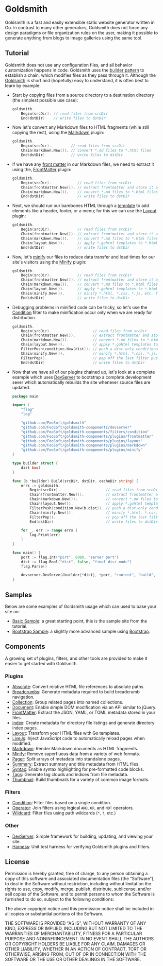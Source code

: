 # Goldsmith #

Goldsmith is a fast and easily extensible static website generator written in Go. In contrast to many other generators,
Goldsmith does not force any design paradigms or file organization rules on the user, making it possible to generate
anything from blogs to image galleries using the same tool.

## Tutorial ##

Goldsmith does not use any configuration files, and all behavior customization happens in code. Goldsmith uses the
[builder pattern](https://en.wikipedia.org/wiki/Builder_pattern) to establish a chain, which modifies files as they pass
through it. Although the [Goldsmith](https://godoc.org/github.com/FooSoft/goldsmith) is short and (hopefully) easy to
understand, it is often best to learn by example:

*   Start by copying files from a source directory to a destination directory (the simplest possible use case):

    ```go
    goldsmith.
        Begin(srcDir). // read files from srcDir
        End(dstDir)    // write files to dstDir
    ```

*   Now let's convert any Markdown files to HTML fragments (while still copying the rest), using the
    [Markdown](https://godoc.org/github.com/FooSoft/goldsmith-components/plugins/markdown) plugin:

    ```go
    goldsmith.
        Begin(srcDir).         // read files from srcDir
        Chain(markdown.New()). // convert *.md files to *.html files
        End(dstDir)            // write files to dstDir
    ```

*   If we have any
    [front matter](https://raw.githubusercontent.com/FooSoft/goldsmith-samples/master/basic/content/index.md) in our
    Markdown files, we need to extract it using the,
    [FrontMatter](https://godoc.org/github.com/FooSoft/goldsmith-components/plugins/frontmatter) plugin:

    ```go
    goldsmith.
        Begin(srcDir).            // read files from srcDir
        Chain(frontmatter.New()). // extract frontmatter and store it as metadata
        Chain(markdown.New()).    // convert *.md files to *.html files
        End(dstDir)               // write files to dstDir
    ```

*   Next, we should run our barebones HTML through a
    [template](https://raw.githubusercontent.com/FooSoft/goldsmith-samples/master/basic/content/layouts/basic.gohtml) to
    add elements like a header, footer, or a menu; for this we can use the
    [Layout](https://godoc.org/github.com/FooSoft/goldsmith-components/plugins/frontmatter) plugin:

    ```go
    goldsmith.
        Begin(srcDir).            // read files from srcDir
        Chain(frontmatter.New()). // extract frontmatter and store it as metadata
        Chain(markdown.New()).    // convert *.md files to *.html files
        Chain(layout.New()).      // apply *.gohtml templates to *.html files
        End(dstDir)               // write files to dstDir
    ```

*   Now, let's [minify](https://en.wikipedia.org/wiki/Minification_(programming)) our files to reduce data transfer and
    load times for our site's visitors using the
    [Minify](https://godoc.org/github.com/FooSoft/goldsmith-components/plugins/minify) plugin:

    ```go
    goldsmith.
        Begin(srcDir).            // read files from srcDir
        Chain(frontmatter.New()). // extract frontmatter and store it as metadata
        Chain(markdown.New()).    // convert *.md files to *.html files
        Chain(layout.New()).      // apply *.gohtml templates to *.html files
        Chain(minify.New()).      // minify *.html, *.css, *.js, etc. files
        End(dstDir)               // write files to dstDir
    ```

*   Debugging problems in minified code can be tricky, so let's use the
    [Condition](https://godoc.org/github.com/FooSoft/goldsmith-components/filters/condition) filter to make minification
    occur only when we are ready for distribution.

    ```go
    goldsmith.
        Begin(srcDir).                   // read files from srcDir
        Chain(frontmatter.New()).        // extract frontmatter and store it as metadata
        Chain(markdown.New()).           // convert *.md files to *.html files
        Chain(layout.New()).             // apply *.gohtml templates to *.html files
        FilterPush(condition.New(dist)). // push a dist-only conditional filter onto the stack
        Chain(minify.New()).             // minify *.html, *.css, *.js, etc. files
        FilterPop().                     // pop off the last filter pushed onto the stack
        End(dstDir)                      // write files to dstDir
    ```

*   Now that we have all of our plugins chained up, let's look at a complete example which uses 
    [DevServer](https://godoc.org/github.com/FooSoft/goldsmith-components/devserver) to bootstrap a complete development
    sever which automatically rebuilds the site whenever source files are updated.

    ```go
    package main

    import (
        "flag"
        "log"

        "github.com/FooSoft/goldsmith"
        "github.com/FooSoft/goldsmith-components/devserver"
        "github.com/FooSoft/goldsmith-components/filters/condition"
        "github.com/FooSoft/goldsmith-components/plugins/frontmatter"
        "github.com/FooSoft/goldsmith-components/plugins/layout"
        "github.com/FooSoft/goldsmith-components/plugins/markdown"
        "github.com/FooSoft/goldsmith-components/plugins/minify"
    )

    type builder struct {
        dist bool
    }

    func (b *builder) Build(srcDir, dstDir, cacheDir string) {
        errs := goldsmith.
            Begin(srcDir).                     // read files from srcDir
            Chain(frontmatter.New()).          // extract frontmatter and store it as metadata
            Chain(markdown.New()).             // convert *.md files to *.html files
            Chain(layout.New()).               // apply *.gohtml templates to *.html files
            FilterPush(condition.New(b.dist)). // push a dist-only conditional filter onto the stack
            Chain(minify.New()).               // minify *.html, *.css, *.js, etc. files
            FilterPop().                       // pop off the last filter pushed onto the stack
            End(dstDir)                        // write files to dstDir

        for _, err := range errs {
            log.Print(err)
        }
    }

    func main() {
        port := flag.Int("port", 8080, "server port")
        dist := flag.Bool("dist", false, "final dist mode")
        flag.Parse()

        devserver.DevServe(&builder{*dist}, *port, "content", "build", "cache")
    }
    ```

## Samples ##

Below are some examples of Goldsmith usage which can used to base your site on:

*   [Basic Sample](https://github.com/FooSoft/goldsmith-samples/tree/master/basic): a great starting point, this is the
    sample site from the tutorial.
*   [Bootstrap Sample](https://github.com/FooSoft/goldsmith-samples/tree/master/bootstrap): a slightly more advanced
    sample using [Bootstrap](https://getbootstrap.com/).

## Components ##

A growing set of plugins, filters, and other tools are provided to make it easier to get started with Goldsmith.

### Plugins ###

*   [Absolute](https://godoc.org/github.com/FooSoft/goldsmith-components/plugins/absolute): Convert relative HTML file
    references to absolute paths.
*   [Breadcrumbs](https://godoc.org/github.com/FooSoft/goldsmith-components/plugins/breadcrumbs): Generate metadata
    required to build breadcrumb navigation.
*   [Collection](https://godoc.org/github.com/FooSoft/goldsmith-components/plugins/collection): Group related pages
    into named collections. 
*   [Document](https://godoc.org/github.com/FooSoft/goldsmith-components/plugins/document): Enable simple DOM
    modification via an API similar to jQuery.
*   [FrontMatter](https://godoc.org/github.com/FooSoft/goldsmith-components/plugins/frontmatter): Extract the
    JSON, YAML, or TOML metadata stored in your files.
*   [Index](https://godoc.org/github.com/FooSoft/goldsmith-components/plugins/index): Create metadata for directory file
    listings and generate directory index pages.
*   [Layout](https://godoc.org/github.com/FooSoft/goldsmith-components/plugins/layout): Transform your HTML files with
    Go templates.
*   [LiveJs](https://godoc.org/github.com/FooSoft/goldsmith-components/plugins/livejs): Inject JavaScript code to
    automatically reload pages when modified.
*   [Markdown](https://godoc.org/github.com/FooSoft/goldsmith-components/plugins/markdown): Render Markdown documents
    as HTML fragments.
*   [Minify](https://godoc.org/github.com/FooSoft/goldsmith-components/plugins/minify): Remove superfluous data from a
    variety of web formats.
*   [Pager](https://godoc.org/github.com/FooSoft/goldsmith-components/plugins/pager): Split arrays of metadata into
    standalone pages.
*   [Summary](https://godoc.org/github.com/FooSoft/goldsmith-components/plugins/summary): Extract summary and title
    metadata from HTML files.
*   [Syntax](https://godoc.org/github.com/FooSoft/goldsmith-components/plugins/syntax): Enable syntax highlighting for
    pre-formatted code blocks.
*   [Tags](https://godoc.org/github.com/FooSoft/goldsmith-components/plugins/tags): Generate tag clouds and indices 
    from file metadata.
*   [Thumbnail](https://godoc.org/github.com/FooSoft/goldsmith-components/plugins/thumbnail): Build thumbnails for a
    variety of common image formats.

### Filters ###

*   [Condition](https://godoc.org/github.com/FooSoft/goldsmith-components/filters/condition): Filter files based on a
    single condition.
*   [Operator](https://godoc.org/github.com/FooSoft/goldsmith-components/filters/operator): Join filters using
    logical `AND`, `OR`, and `NOT` operators.
*   [Wildcard](https://godoc.org/github.com/FooSoft/goldsmith-components/filters/wildcard): Filter files using path
    wildcards (`*`, `?`, etc.)

### Other ###

*   [DevServer](https://godoc.org/github.com/FooSoft/goldsmith-components/devserver): Simple framework for building,
    updating, and viewing your site.
*   [Harness](https://godoc.org/github.com/FooSoft/goldsmith-components/harness): Unit test harness for verifying
    Goldsmith plugins and filters.

## License ##

Permission is hereby granted, free of charge, to any person obtaining a copy of
this software and associated documentation files (the "Software"), to deal in
the Software without restriction, including without limitation the rights to
use, copy, modify, merge, publish, distribute, sublicense, and/or sell copies of
the Software, and to permit persons to whom the Software is furnished to do so,
subject to the following conditions:

The above copyright notice and this permission notice shall be included in all
copies or substantial portions of the Software.

THE SOFTWARE IS PROVIDED "AS IS", WITHOUT WARRANTY OF ANY KIND, EXPRESS OR
IMPLIED, INCLUDING BUT NOT LIMITED TO THE WARRANTIES OF MERCHANTABILITY, FITNESS
FOR A PARTICULAR PURPOSE AND NONINFRINGEMENT. IN NO EVENT SHALL THE AUTHORS OR
COPYRIGHT HOLDERS BE LIABLE FOR ANY CLAIM, DAMAGES OR OTHER LIABILITY, WHETHER
IN AN ACTION OF CONTRACT, TORT OR OTHERWISE, ARISING FROM, OUT OF OR IN
CONNECTION WITH THE SOFTWARE OR THE USE OR OTHER DEALINGS IN THE SOFTWARE.
